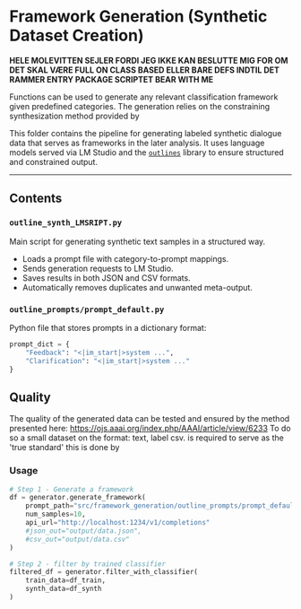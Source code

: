 # Framework Generation (Synthetic Dataset Creation)
**HELE MOLEVITTEN SEJLER FORDI JEG IKKE KAN BESLUTTE MIG FOR OM DET SKAL VÆRE FULL ON CLASS BASED ELLER BARE DEFS INDTIL DET RAMMER ENTRY PACKAGE SCRIPTET BEAR WITH ME**

Functions can be used to generate any relevant classification framework given predefined categories. 
The generation relies on the constraining synthesization method provided by 

This folder contains the pipeline for generating labeled synthetic dialogue data that serves as frameworks in the later analysis. It uses language models served via LM Studio and the [`outlines`](https://github.com/dottxt-ai/outlines?tab=readme-ov-file#type-constraint ) library to ensure structured and constrained output.

---

## Contents

### `outline_synth_LMSRIPT.py`
Main script for generating synthetic text samples in a structured way.

- Loads a prompt file with category-to-prompt mappings.
- Sends generation requests to LM Studio.
- Saves results in both JSON and CSV formats.
- Automatically removes duplicates and unwanted meta-output.

### `outline_prompts/prompt_default.py`
Python file that stores prompts in a dictionary format:

```python
prompt_dict = {
    "Feedback": "<|im_start|>system ...",
    "Clarification": "<|im_start|>system ..."
}
```

## Quality 
The quality of the generated data can be tested and ensured by the method presented here: https://ojs.aaai.org/index.php/AAAI/article/view/6233  To do so a small dataset on the format: text, label csv. is required to serve as the 'true standard'
this is done by 

### Usage 

``` python
# Step 1 - Generate a framework
df = generator.generate_framework(
    prompt_path="src/framework_generation/outline_prompts/prompt_default.py", ### THIS NEEDS TO BE UPDATED TO ALSO TAKE IN A DIRECTORY DIRECTLY 
    num_samples=10,
    api_url="http://localhost:1234/v1/completions"
    #json_out="output/data.json",
    #csv_out="output/data.csv"
)

# Step 2 - filter by trained classifier 
filtered_df = generator.filter_with_classifier(
    train_data=df_train,
    synth_data=df_synth
)
``` 
